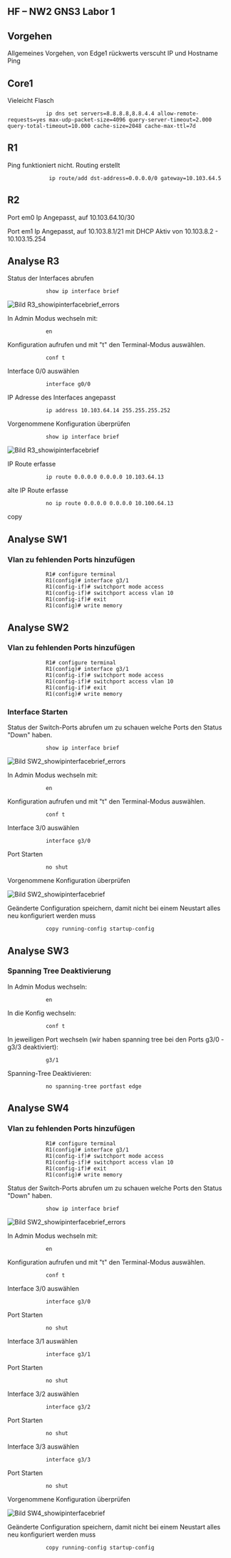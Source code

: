 ## HF – NW2 GNS3 Labor 1

## Vorgehen

<p>Allgemeines Vorgehen, von Edge1 rückwerts verscuht IP und Hostname Ping</p> 

## Core1

<p>Vieleicht Flasch</p>

                ip dns set servers=8.8.8.8,8.8.4.4 allow-remote-requests=yes max-udp-packet-size=4096 query-server-timeout=2.000 query-total-timeout=10.000 cache-size=2048 cache-max-ttl=7d

## R1

<p>Ping funktioniert nicht. Routing erstellt</p>

                 ip route/add dst-address=0.0.0.0/0 gateway=10.103.64.5


## R2

<p>Port em0 Ip Angepasst, auf 10.103.64.10/30</p>

<p>Port em1 Ip Angepasst, auf 10.103.8.1/21 mit DHCP Aktiv von 10.103.8.2 - 10.103.15.254</p>




## Analyse R3

<p>Status der Interfaces abrufen</p>

                show ip interface brief

![Bild R3_showipinterfacebrief_errors](Bilder/R3_showipinterfacebrief_errors.png)

<p>In Admin Modus wechseln mit:</p>

                en

<p>Konfiguration aufrufen und mit "t" den Terminal-Modus auswählen.</p>

                conf t

<p>Interface 0/0 auswählen</p>

                interface g0/0

<p>IP Adresse des Interfaces angepasst</p>

                ip address 10.103.64.14 255.255.255.252

<p>Vorgenommene Konfiguration überprüfen</p>

                show ip interface brief

![Bild R3_showipinterfacebrief](Bilder/R3_showipinterfacebrief.png)

<p>IP Route erfasse</p>

                ip route 0.0.0.0 0.0.0.0 10.103.64.13

<p>alte IP Route erfasse</p>

                no ip route 0.0.0.0 0.0.0.0 10.100.64.13

copy
## Analyse SW1

### Vlan zu fehlenden Ports hinzufügen


                R1# configure terminal
                R1(config)# interface g3/1
                R1(config-if)# switchport mode access
                R1(config-if)# switchport access vlan 10
                R1(config-if)# exit
                R1(config)# write memory

## Analyse SW2

### Vlan zu fehlenden Ports hinzufügen


                R1# configure terminal
                R1(config)# interface g3/1
                R1(config-if)# switchport mode access
                R1(config-if)# switchport access vlan 10
                R1(config-if)# exit
                R1(config)# write memory

### Interface Starten

<p>Status der Switch-Ports abrufen um zu schauen welche Ports den Status "Down" haben.</p>

                show ip interface brief

![Bild SW2_showipinterfacebrief_errors](Bilder/SW2_showipinterfacebrief_errors.png)

<p>In Admin Modus wechseln mit:</p>

                en

<p>Konfiguration aufrufen und mit "t" den Terminal-Modus auswählen.</p>

                conf t

<p>Interface 3/0 auswählen</p>

                interface g3/0

<p>Port Starten</p>

                no shut

<p>Vorgenommene Konfiguration überprüfen</p>

![Bild SW2_showipinterfacebrief](Bilder/SW2_showipinterfacebrief.png)

<p>Geänderte Configuration speichern, damit nicht bei einem Neustart alles neu konfiguriert werden muss </p>

                copy running-config startup-config

## Analyse SW3

### Spanning Tree Deaktivierung

<p>In Admin Modus wechseln: </p>

                en
                
<p>In die Konfig wechseln: </p>

                conf t
                
<p>In jeweiligen Port wechseln (wir haben spanning tree bei den Ports g3/0 - g3/3 deaktiviert): </p>

                g3/1
                
<p>Spanning-Tree Deaktivieren: </p>

                no spanning-tree portfast edge

<p> </p>




## Analyse SW4

### Vlan zu fehlenden Ports hinzufügen


                R1# configure terminal
                R1(config)# interface g3/1
                R1(config-if)# switchport mode access
                R1(config-if)# switchport access vlan 10
                R1(config-if)# exit
                R1(config)# write memory

<p> Status der Switch-Ports abrufen um zu schauen welche Ports den Status "Down" haben.</p>

                show ip interface brief

![Bild SW2_showipinterfacebrief_errors](Bilder/SW4_showipinterfacebrief_errors.png)

<p>In Admin Modus wechseln mit:</p>

                en

<p>Konfiguration aufrufen und mit "t" den Terminal-Modus auswählen.</p>

                conf t

<p>Interface 3/0 auswählen</p>

                interface g3/0

<p>Port Starten</p>

                no shut

<p>Interface 3/1 auswählen</p>

                interface g3/1

<p>Port Starten</p>

                no shut

<p>Interface 3/2 auswählen</p>

                interface g3/2

<p>Port Starten</p>

                no shut

<p>Interface 3/3 auswählen</p>

                interface g3/3

<p>Port Starten</p>

                no shut
                
<p>Vorgenommene Konfiguration überprüfen</p>

![Bild SW4_showipinterfacebrief](Bilder/SW4_showipinterfacebrief.png)

<p>Geänderte Configuration speichern, damit nicht bei einem Neustart alles neu konfiguriert werden muss </p>

                copy running-config startup-config
